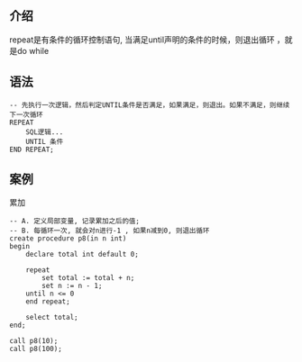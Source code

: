 ## 介绍

repeat是有条件的循环控制语句, 当满足until声明的条件的时候，则退出循环 ，就是do while

## 语法

```mysql
-- 先执行一次逻辑，然后判定UNTIL条件是否满足，如果满足，则退出。如果不满足，则继续下一次循环
REPEAT
    SQL逻辑...
    UNTIL 条件
END REPEAT;
```



## 案例

累加

```mysql
-- A. 定义局部变量, 记录累加之后的值;
-- B. 每循环一次, 就会对n进行-1 , 如果n减到0, 则退出循环
create procedure p8(in n int)
begin
    declare total int default 0;
    
    repeat
        set total := total + n;
        set n := n - 1;
    until n <= 0
    end repeat;
    
    select total;
end;

call p8(10);
call p8(100);

```

